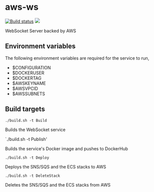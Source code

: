 # aws-ws

[![Build status](https://ci.appveyor.com/api/projects/status/fg8b6w5ht84iyemx/branch/master?svg=true)](https://ci.appveyor.com/project/DavidDrysdaleWilson/aws-ws/branch/master) [![](https://images.microbadger.com/badges/version/dgdw/aws-service-test.svg)](https://microbadger.com/images/dgdw/aws-service-test "Get your own version badge on microbadger.com")

WebSocket Server backed by AWS

## Environment variables

The following environment variables are required for the service to run,

* $CONFIGURATION
* $DOCKERUSER
* $DOCKERTAG
* $AWSKEYNAME
* $AWSVPCID
* $AWSSUBNETS

## Build targets

`./build.sh -t Build`

Builds the WebSocket service

`./build.sh -t Publish'

Builds the service's Docker image and pushes to DockerHub

`./build.sh -t Deploy`

Deploys the SNS/SQS and the ECS stacks to AWS

`./build.sh -t DeleteStack`

Deletes the SNS/SQS and the ECS stacks from AWS
